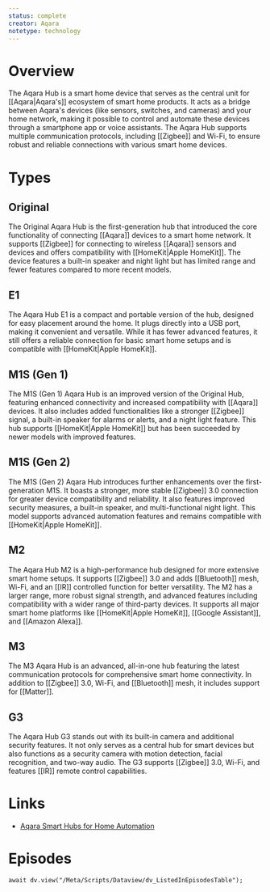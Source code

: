 ```yaml
---
status: complete
creator: Aqara
notetype: technology
---
```

# Overview
The Aqara Hub is a  smart home device that serves as the central unit for [[Aqara|Aqara's]] ecosystem of smart home products. It acts as a bridge between Aqara's devices (like sensors, switches, and cameras) and your home network, making it possible to control and automate these devices through a smartphone app or voice assistants. The Aqara Hub supports multiple communication protocols, including [[Zigbee]] and Wi-Fi, to ensure robust and reliable connections with various smart home devices. 

# Types
## Original
The Original Aqara Hub is the first-generation hub that introduced the core functionality of connecting [[Aqara]] devices to a smart home network. It supports [[Zigbee]] for connecting to wireless [[Aqara]] sensors and devices and offers compatibility with [[HomeKit|Apple HomeKit]]. The device features a built-in speaker and night light but has limited range and fewer features compared to more recent models.

## E1
The Aqara Hub E1 is a compact and portable version of the hub, designed for easy placement around the home. It plugs directly into a USB port, making it convenient and versatile. While it has fewer advanced features, it still offers a reliable connection for basic smart home setups and is compatible with [[HomeKit|Apple HomeKit]].

## M1S (Gen 1)
The M1S (Gen 1) Aqara Hub is an improved version of the Original Hub, featuring enhanced connectivity and increased compatibility with [[Aqara]] devices. It also includes added functionalities like a stronger [[Zigbee]] signal, a built-in speaker for alarms or alerts, and a night light feature. This hub supports [[HomeKit|Apple HomeKit]] but has been succeeded by newer models with improved features.

## M1S (Gen 2)
The M1S (Gen 2) Aqara Hub introduces further enhancements over the first-generation M1S. It boasts a stronger, more stable [[Zigbee]] 3.0 connection for greater device compatibility and reliability. It also features improved security measures, a built-in speaker, and multi-functional night light. This model supports advanced automation features and remains compatible with [[HomeKit|Apple HomeKit]].

## M2
The Aqara Hub M2 is a high-performance hub designed for more extensive smart home setups. It supports [[Zigbee]] 3.0 and adds [[Bluetooth]] mesh, Wi-Fi, and an [[IR]] controlled function for better versatility. The M2 has a larger range, more robust signal strength, and advanced features including compatibility with a wider range of third-party devices. It supports all major smart home platforms like [[HomeKit|Apple HomeKit]], [[Google Assistant]], and [[Amazon Alexa]].

## M3
The M3 Aqara Hub is an advanced, all-in-one hub featuring the latest communication protocols for comprehensive smart home connectivity. In addition to [[Zigbee]] 3.0, Wi-Fi, and [[Bluetooth]] mesh, it includes support for [[Matter]].

## G3
The Aqara Hub G3 stands out with its built-in camera and additional security features. It not only serves as a central hub for smart devices but also functions as a security camera with motion detection, facial recognition, and two-way audio. The G3 supports [[Zigbee]] 3.0, Wi-Fi, and features [[IR]] remote control capabilities.

# Links
- [Aqara Smart Hubs for Home Automation](https://www.aqara.com/en/product/hub/)

# Episodes
```dataviewjs
await dv.view("/Meta/Scripts/Dataview/dv_ListedInEpisodesTable");
```






